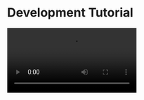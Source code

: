 # Development Tutorial
<show-structure depth="2" />

<video src="https://www.youtube.com/watch?v=ztplen1tawE" />